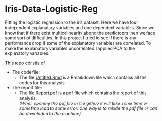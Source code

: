 # Iris-Data-Logistic-Reg

Fitting the logistic regression to the iris dataset. Here we have four independent explanatory variables and one dependent variables. Since we know that if there exist multicolinearity abong the predictoprs then we face some sort of difficulties. In this project I tried to see if there is any performance drop if some of the explanatory variables are correlated. To make the explanatory variables uncorrelated I applied PCA to the explanatory variables.

This repo constis of

  - The code file: 
      + The file [Untitled.Rmd](/Untitled.Rmd) is a Rmarkdown file which contains all the codes for this analysis.
  - The report file: 
      + The file [Report.pdf](/Untitled.pdf) is a pdf file which contains the report of this analysis.  
         <i>(When opening the pdf file in the github it will take some time or sometime lead to some error. One way is to relode the pdf file or can be downloded to the machine)</i>
